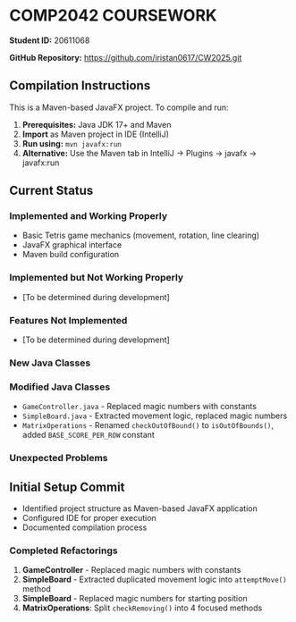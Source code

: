 # COMP2042 COURSEWORK

**Student ID:** 20611068

**GitHub Repository:** https://github.com/iristan0617/CW2025.git

## Compilation Instructions

This is a Maven-based JavaFX project. To compile and run:

1. **Prerequisites:** Java JDK 17+ and Maven
2. **Import** as Maven project in IDE (IntelliJ)
3. **Run using:** `mvn javafx:run`
4. **Alternative:** Use the Maven tab in IntelliJ → Plugins → javafx → javafx:run

## Current Status

### Implemented and Working Properly
- Basic Tetris game mechanics (movement, rotation, line clearing)
- JavaFX graphical interface
- Maven build configuration

### Implemented but Not Working Properly
- [To be determined during development]

### Features Not Implemented
- [To be determined during development]

### New Java Classes

### Modified Java Classes
- `GameController.java` - Replaced magic numbers with constants
- `SimpleBoard.java` - Extracted movement logic, replaced magic numbers
- `MatrixOperations` - Renamed `checkOutOfBound()` to `isOutOfBounds()`, added `BASE_SCORE_PER_ROW` constant

### Unexpected Problems

## Initial Setup Commit
- Identified project structure as Maven-based JavaFX application
- Configured IDE for proper execution
- Documented compilation process

### Completed Refactorings
1. **GameController** - Replaced magic numbers with constants
2. **SimpleBoard** - Extracted duplicated movement logic into `attemptMove()` method
3. **SimpleBoard** - Replaced magic numbers for starting position
4. **MatrixOperations**: Split `checkRemoving()` into 4 focused methods